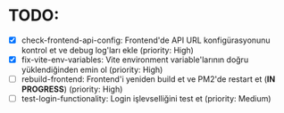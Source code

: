 # TODO:

- [x] check-frontend-api-config: Frontend'de API URL konfigürasyonunu kontrol et ve debug log'ları ekle (priority: High)
- [x] fix-vite-env-variables: Vite environment variable'larının doğru yüklendiğinden emin ol (priority: High)
- [ ] rebuild-frontend: Frontend'i yeniden build et ve PM2'de restart et (**IN PROGRESS**) (priority: High)
- [ ] test-login-functionality: Login işlevselliğini test et (priority: Medium)
